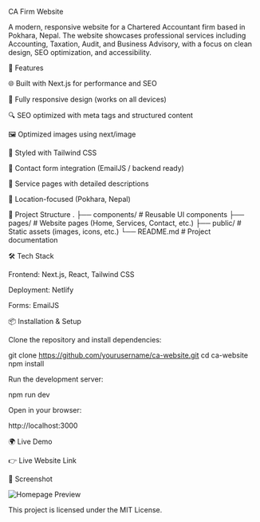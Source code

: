 CA Firm Website

A modern, responsive website for a Chartered Accountant firm based in Pokhara, Nepal. The website showcases professional services including Accounting, Taxation, Audit, and Business Advisory, with a focus on clean design, SEO optimization, and accessibility.

🚀 Features

🌐 Built with Next.js for performance and SEO

📱 Fully responsive design (works on all devices)

🔍 SEO optimized with meta tags and structured content

🖼️ Optimized images using next/image

🎨 Styled with Tailwind CSS

📧 Contact form integration (EmailJS / backend ready)

📝 Service pages with detailed descriptions

📍 Location-focused (Pokhara, Nepal)

📂 Project Structure
.
├── components/     # Reusable UI components
├── pages/          # Website pages (Home, Services, Contact, etc.)
├── public/         # Static assets (images, icons, etc.)
└── README.md       # Project documentation

🛠️ Tech Stack

Frontend: Next.js, React, Tailwind CSS

Deployment: Netlify

Forms: EmailJS 

📦 Installation & Setup

Clone the repository and install dependencies:

git clone https://github.com/yourusername/ca-website.git
cd ca-website
npm install


Run the development server:

npm run dev


Open in your browser:

http://localhost:3000


🌍 Live Demo

👉 Live Website Link

📸 Screenshot

![Homepage Preview](/preview.jpg)


This project is licensed under the MIT License.